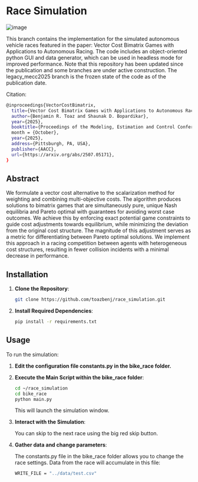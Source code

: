 # Race Simulation 
 
![image](https://github.com/user-attachments/assets/20c42835-d007-4a02-a065-2173970bb711)

This branch contains the implementation for the simulated autonomous vehicle races featured in the paper: Vector Cost Bimatrix Games with Applications to Autonomous Racing. The code includes an object-oriented python GUI and data generator, which can be used in headless mode for improved performance. Note that this repository has been updated since the publication and some branches are under active construction. The legacy_mecc2025 branch is the frozen state of the code as of the publication date.

Citation:
```bash
@inproceedings{VectorCostBimatrix,
  title={Vector Cost Bimatrix Games with Applications to Autonomous Racing}, 
  author={Benjamin R. Toaz and Shaunak D. Bopardikar},
  year={2025},
  booktitle={Proceedings of the Modeling, Estimation and Control Conference},
  month = {October},
  year={2025},
  address={Pittsburgh, PA, USA},
  publisher={AACC},
  url={https://arxiv.org/abs/2507.05171},
}
```

## Abstract

We formulate a vector cost alternative to the scalarization method for weighting and
combining multi-objective costs. The algorithm produces solutions to bimatrix games that are
simultaneously pure, unique Nash equilibria and Pareto optimal with guarantees for avoiding
worst case outcomes. We achieve this by enforcing exact potential game constraints to guide
cost adjustments towards equilibrium, while minimizing the deviation from the original cost
structure. The magnitude of this adjustment serves as a metric for differentiating between
Pareto optimal solutions. We implement this approach in a racing competition between agents
with heterogeneous cost structures, resulting in fewer collision incidents with a minimal decrease
in performance. 


## Installation

1. **Clone the Repository**:

   ```bash
   git clone https://github.com/toazbenj/race_simulation.git
   ```

2. **Install Required Dependencies**:

   ```bash
   pip install -r requirements.txt
   ```

## Usage

To run the simulation:
1. **Edit the configuration file constants.py in the bike_race folder.**
   
2. **Execute the Main Script within the bike_race folder**:

   ```bash
   cd ~/race_simulation
   cd bike_race
   python main.py
   ```

   This will launch the simulation window.

3. **Interact with the Simulation**:

   You can skip to the next race using the big red skip button.
   
4. **Gather data and change parameters**:

   The constants.py file in the bike_race folder allows you to change the race settings. Data from the race will accumulate in this file:
   ```bash
   WRITE_FILE = "../data/test.csv"
   ```
   
